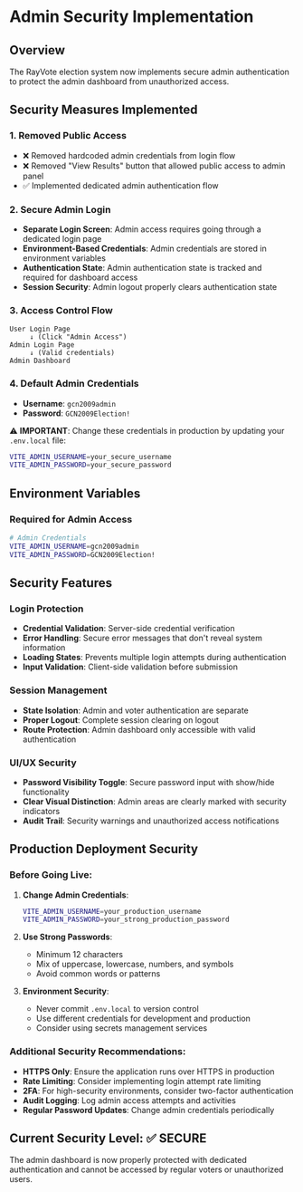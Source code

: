 # Admin Security Implementation

## Overview
The RayVote election system now implements secure admin authentication to protect the admin dashboard from unauthorized access.

## Security Measures Implemented

### 1. **Removed Public Access**
- ❌ Removed hardcoded admin credentials from login flow
- ❌ Removed "View Results" button that allowed public access to admin panel
- ✅ Implemented dedicated admin authentication flow

### 2. **Secure Admin Login**
- **Separate Login Screen**: Admin access requires going through a dedicated login page
- **Environment-Based Credentials**: Admin credentials are stored in environment variables
- **Authentication State**: Admin authentication state is tracked and required for dashboard access
- **Session Security**: Admin logout properly clears authentication state

### 3. **Access Control Flow**
```
User Login Page
     ↓ (Click "Admin Access")
Admin Login Page
     ↓ (Valid credentials)
Admin Dashboard
```

### 4. **Default Admin Credentials**
- **Username**: `gcn2009admin`
- **Password**: `GCN2009Election!`

⚠️ **IMPORTANT**: Change these credentials in production by updating your `.env.local` file:
```bash
VITE_ADMIN_USERNAME=your_secure_username
VITE_ADMIN_PASSWORD=your_secure_password
```

## Environment Variables

### Required for Admin Access
```bash
# Admin Credentials
VITE_ADMIN_USERNAME=gcn2009admin
VITE_ADMIN_PASSWORD=GCN2009Election!
```

## Security Features

### Login Protection
- **Credential Validation**: Server-side credential verification
- **Error Handling**: Secure error messages that don't reveal system information
- **Loading States**: Prevents multiple login attempts during authentication
- **Input Validation**: Client-side validation before submission

### Session Management
- **State Isolation**: Admin and voter authentication are separate
- **Proper Logout**: Complete session clearing on logout
- **Route Protection**: Admin dashboard only accessible with valid authentication

### UI/UX Security
- **Password Visibility Toggle**: Secure password input with show/hide functionality
- **Clear Visual Distinction**: Admin areas are clearly marked with security indicators
- **Audit Trail**: Security warnings and unauthorized access notifications

## Production Deployment Security

### Before Going Live:
1. **Change Admin Credentials**:
   ```bash
   VITE_ADMIN_USERNAME=your_production_username
   VITE_ADMIN_PASSWORD=your_strong_production_password
   ```

2. **Use Strong Passwords**:
   - Minimum 12 characters
   - Mix of uppercase, lowercase, numbers, and symbols
   - Avoid common words or patterns

3. **Environment Security**:
   - Never commit `.env.local` to version control
   - Use different credentials for development and production
   - Consider using secrets management services

### Additional Security Recommendations:
- **HTTPS Only**: Ensure the application runs over HTTPS in production
- **Rate Limiting**: Consider implementing login attempt rate limiting
- **2FA**: For high-security environments, consider two-factor authentication
- **Audit Logging**: Log admin access attempts and activities
- **Regular Password Updates**: Change admin credentials periodically

## Current Security Level: ✅ **SECURE**
The admin dashboard is now properly protected with dedicated authentication and cannot be accessed by regular voters or unauthorized users.
